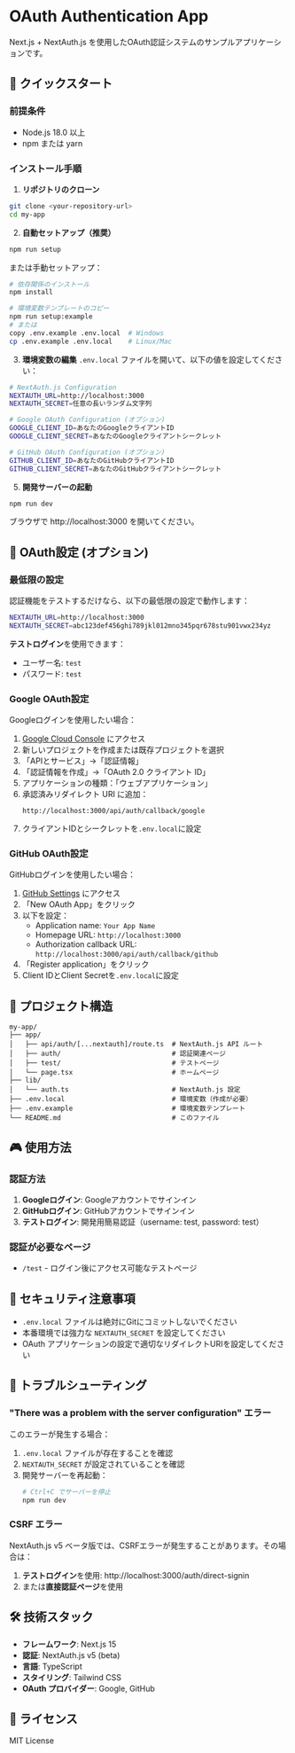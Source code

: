 # OAuth Authentication App

Next.js + NextAuth.js を使用したOAuth認証システムのサンプルアプリケーションです。

## 🚀 クイックスタート

### 前提条件
- Node.js 18.0 以上
- npm または yarn

### インストール手順

1. **リポジトリのクローン**
```bash
git clone <your-repository-url>
cd my-app
```

2. **自動セットアップ（推奨）**
```bash
npm run setup
```

または手動セットアップ：
```bash
# 依存関係のインストール
npm install

# 環境変数テンプレートのコピー
npm run setup:example
# または
copy .env.example .env.local  # Windows
cp .env.example .env.local    # Linux/Mac
```

3. **環境変数の編集**
`.env.local` ファイルを開いて、以下の値を設定してください：

```bash
# NextAuth.js Configuration
NEXTAUTH_URL=http://localhost:3000
NEXTAUTH_SECRET=任意の長いランダム文字列

# Google OAuth Configuration (オプション)
GOOGLE_CLIENT_ID=あなたのGoogleクライアントID
GOOGLE_CLIENT_SECRET=あなたのGoogleクライアントシークレット

# GitHub OAuth Configuration (オプション)
GITHUB_CLIENT_ID=あなたのGitHubクライアントID
GITHUB_CLIENT_SECRET=あなたのGitHubクライアントシークレット
```

5. **開発サーバーの起動**
```bash
npm run dev
```

ブラウザで http://localhost:3000 を開いてください。

## 🔧 OAuth設定 (オプション)

### 最低限の設定

認証機能をテストするだけなら、以下の最低限の設定で動作します：

```bash
NEXTAUTH_URL=http://localhost:3000
NEXTAUTH_SECRET=abc123def456ghi789jkl012mno345pqr678stu901vwx234yz
```

**テストログイン**を使用できます：
- ユーザー名: `test`
- パスワード: `test`

### Google OAuth設定

Googleログインを使用したい場合：

1. [Google Cloud Console](https://console.cloud.google.com/) にアクセス
2. 新しいプロジェクトを作成または既存プロジェクトを選択
3. 「APIとサービス」→「認証情報」
4. 「認証情報を作成」→「OAuth 2.0 クライアント ID」
5. アプリケーションの種類：「ウェブアプリケーション」
6. 承認済みリダイレクト URI に追加：
   ```
   http://localhost:3000/api/auth/callback/google
   ```
7. クライアントIDとシークレットを`.env.local`に設定

### GitHub OAuth設定

GitHubログインを使用したい場合：

1. [GitHub Settings](https://github.com/settings/applications/new) にアクセス
2. 「New OAuth App」をクリック
3. 以下を設定：
   - Application name: `Your App Name`
   - Homepage URL: `http://localhost:3000`
   - Authorization callback URL: `http://localhost:3000/api/auth/callback/github`
4. 「Register application」をクリック
5. Client IDとClient Secretを`.env.local`に設定

## 📁 プロジェクト構造

```
my-app/
├── app/
│   ├── api/auth/[...nextauth]/route.ts  # NextAuth.js API ルート
│   ├── auth/                            # 認証関連ページ
│   ├── test/                            # テストページ
│   └── page.tsx                         # ホームページ
├── lib/
│   └── auth.ts                          # NextAuth.js 設定
├── .env.local                           # 環境変数（作成が必要）
├── .env.example                         # 環境変数テンプレート
└── README.md                            # このファイル
```

## 🎮 使用方法

### 認証方法

1. **Googleログイン**: Googleアカウントでサインイン
2. **GitHubログイン**: GitHubアカウントでサインイン
3. **テストログイン**: 開発用簡易認証（username: test, password: test）

### 認証が必要なページ

- `/test` - ログイン後にアクセス可能なテストページ

## 🔐 セキュリティ注意事項

- `.env.local` ファイルは絶対にGitにコミットしないでください
- 本番環境では強力な `NEXTAUTH_SECRET` を設定してください
- OAuth アプリケーションの設定で適切なリダイレクトURIを設定してください

## 🚨 トラブルシューティング

### "There was a problem with the server configuration" エラー

このエラーが発生する場合：

1. `.env.local` ファイルが存在することを確認
2. `NEXTAUTH_SECRET` が設定されていることを確認
3. 開発サーバーを再起動：
   ```bash
   # Ctrl+C でサーバーを停止
   npm run dev
   ```

### CSRF エラー

NextAuth.js v5 ベータ版では、CSRFエラーが発生することがあります。その場合は：

1. **テストログイン**を使用: http://localhost:3000/auth/direct-signin
2. または**直接認証ページ**を使用

## 🛠️ 技術スタック

- **フレームワーク**: Next.js 15
- **認証**: NextAuth.js v5 (beta)
- **言語**: TypeScript
- **スタイリング**: Tailwind CSS
- **OAuth プロバイダー**: Google, GitHub

## 📝 ライセンス

MIT License
